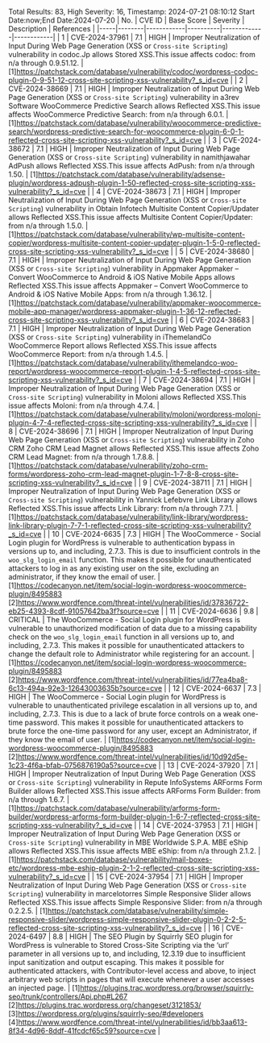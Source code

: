 Total Results: 83, High Severity: 16, Timestamp: 2024-07-21 08:10:12
Start Date:now;End Date:2024-07-20
| No. | CVE ID | Base Score | Severity | Description | References |
|-----|--------|------------|----------|-------------|------------|
| 1 | CVE-2024-37961 | 7.1  | HIGH | Improper Neutralization of Input During Web Page Generation (XSS or `Cross-site Scripting`) vulnerability in codoc.Jp allows Stored XSS.This issue affects codoc: from n/a through 0.9.51.12. | [1]https://patchstack.com/database/vulnerability/codoc/wordpress-codoc-plugin-0-9-51-12-cross-site-scripting-xss-vulnerability?_s_id=cve |
| 2 | CVE-2024-38669 | 7.1  | HIGH | Improper Neutralization of Input During Web Page Generation (XSS or `Cross-site Scripting`) vulnerability in a3rev Software WooCommerce Predictive Search allows Reflected XSS.This issue affects WooCommerce Predictive Search: from n/a through 6.0.1. | [1]https://patchstack.com/database/vulnerability/woocommerce-predictive-search/wordpress-predictive-search-for-woocommerce-plugin-6-0-1-reflected-cross-site-scripting-xss-vulnerability?_s_id=cve |
| 3 | CVE-2024-38672 | 7.1  | HIGH | Improper Neutralization of Input During Web Page Generation (XSS or `Cross-site Scripting`) vulnerability in namithjawahar AdPush allows Reflected XSS.This issue affects AdPush: from n/a through 1.50. | [1]https://patchstack.com/database/vulnerability/adsense-plugin/wordpress-adpush-plugin-1-50-reflected-cross-site-scripting-xss-vulnerability?_s_id=cve |
| 4 | CVE-2024-38673 | 7.1  | HIGH | Improper Neutralization of Input During Web Page Generation (XSS or `Cross-site Scripting`) vulnerability in Obtain Infotech Multisite Content Copier/Updater allows Reflected XSS.This issue affects Multisite Content Copier/Updater: from n/a through 1.5.0. | [1]https://patchstack.com/database/vulnerability/wp-multisite-content-copier/wordpress-multisite-content-copier-updater-plugin-1-5-0-reflected-cross-site-scripting-xss-vulnerability?_s_id=cve |
| 5 | CVE-2024-38680 | 7.1  | HIGH | Improper Neutralization of Input During Web Page Generation (XSS or `Cross-site Scripting`) vulnerability in Appmaker Appmaker – Convert WooCommerce to Android & iOS Native Mobile Apps allows Reflected XSS.This issue affects Appmaker – Convert WooCommerce to Android & iOS Native Mobile Apps: from n/a through 1.36.12. | [1]https://patchstack.com/database/vulnerability/appmaker-woocommerce-mobile-app-manager/wordpress-appmaker-plugin-1-36-12-reflected-cross-site-scripting-xss-vulnerability?_s_id=cve |
| 6 | CVE-2024-38683 | 7.1  | HIGH | Improper Neutralization of Input During Web Page Generation (XSS or `Cross-site Scripting`) vulnerability in iThemelandCo WooCommerce Report allows Reflected XSS.This issue affects WooCommerce Report: from n/a through 1.4.5. | [1]https://patchstack.com/database/vulnerability/ithemelandco-woo-report/wordpress-woocommerce-report-plugin-1-4-5-reflected-cross-site-scripting-xss-vulnerability?_s_id=cve |
| 7 | CVE-2024-38694 | 7.1  | HIGH | Improper Neutralization of Input During Web Page Generation (XSS or `Cross-site Scripting`) vulnerability in Moloni allows Reflected XSS.This issue affects Moloni: from n/a through 4.7.4. | [1]https://patchstack.com/database/vulnerability/moloni/wordpress-moloni-plugin-4-7-4-reflected-cross-site-scripting-xss-vulnerability?_s_id=cve |
| 8 | CVE-2024-38696 | 7.1  | HIGH | Improper Neutralization of Input During Web Page Generation (XSS or `Cross-site Scripting`) vulnerability in Zoho CRM Zoho CRM Lead Magnet allows Reflected XSS.This issue affects Zoho CRM Lead Magnet: from n/a through 1.7.8.8. | [1]https://patchstack.com/database/vulnerability/zoho-crm-forms/wordpress-zoho-crm-lead-magnet-plugin-1-7-8-8-cross-site-scripting-xss-vulnerability?_s_id=cve |
| 9 | CVE-2024-38711 | 7.1  | HIGH | Improper Neutralization of Input During Web Page Generation (XSS or `Cross-site Scripting`) vulnerability in Yannick Lefebvre Link Library allows Reflected XSS.This issue affects Link Library: from n/a through 7.7.1. | [1]https://patchstack.com/database/vulnerability/link-library/wordpress-link-library-plugin-7-7-1-reflected-cross-site-scripting-xss-vulnerability?_s_id=cve |
| 10 | CVE-2024-6635 | 7.3  | HIGH | The WooCommerce - Social Login plugin for WordPress is vulnerable to authentication bypass in versions up to, and including, 2.7.3. This is due to insufficient controls in the `woo_slg_login_email` function. This makes it possible for unauthenticated attackers to log in as any existing user on the site, excluding an administrator, if they know the email of user. | [1]https://codecanyon.net/item/social-login-wordpress-woocommerce-plugin/8495883<br>[2]https://www.wordfence.com/threat-intel/vulnerabilities/id/37836722-eb25-4393-8cdf-91057642ba3f?source=cve |
| 11 | CVE-2024-6636 | 9.8  | CRITICAL | The WooCommerce - Social Login plugin for WordPress is vulnerable to unauthorized modification of data due to a missing capability check on the `woo_slg_login_email` function in all versions up to, and including, 2.7.3. This makes it possible for unauthenticated attackers to change the default role to Administrator while registering for an account. | [1]https://codecanyon.net/item/social-login-wordpress-woocommerce-plugin/8495883<br>[2]https://www.wordfence.com/threat-intel/vulnerabilities/id/77ea4ba8-6c13-494a-92e3-12643003635b?source=cve |
| 12 | CVE-2024-6637 | 7.3  | HIGH | The WooCommerce - Social Login plugin for WordPress is vulnerable to unauthenticated privilege escalation in all versions up to, and including, 2.7.3. This is due to a lack of brute force controls on a weak one-time password. This makes it possible for unauthenticated attackers to brute force the one-time password for any user, except an Administrator, if they know the email of user. | [1]https://codecanyon.net/item/social-login-wordpress-woocommerce-plugin/8495883<br>[2]https://www.wordfence.com/threat-intel/vulnerabilities/id/10d92d5e-1c23-4f6a-bfab-0756876190a5?source=cve |
| 13 | CVE-2024-37920 | 7.1  | HIGH | Improper Neutralization of Input During Web Page Generation (XSS or `Cross-site Scripting`) vulnerability in Repute InfoSystems ARForms Form Builder allows Reflected XSS.This issue affects ARForms Form Builder: from n/a through 1.6.7. | [1]https://patchstack.com/database/vulnerability/arforms-form-builder/wordpress-arforms-form-builder-plugin-1-6-7-reflected-cross-site-scripting-xss-vulnerability?_s_id=cve |
| 14 | CVE-2024-37953 | 7.1  | HIGH | Improper Neutralization of Input During Web Page Generation (XSS or `Cross-site Scripting`) vulnerability in MBE Worldwide S.P.A. MBE eShip allows Reflected XSS.This issue affects MBE eShip: from n/a through 2.1.2. | [1]https://patchstack.com/database/vulnerability/mail-boxes-etc/wordpress-mbe-eship-plugin-2-1-2-reflected-cross-site-scripting-xss-vulnerability?_s_id=cve |
| 15 | CVE-2024-37954 | 7.1  | HIGH | Improper Neutralization of Input During Web Page Generation (XSS or `Cross-site Scripting`) vulnerability in marcelotorres Simple Responsive Slider allows Reflected XSS.This issue affects Simple Responsive Slider: from n/a through 0.2.2.5. | [1]https://patchstack.com/database/vulnerability/simple-responsive-slider/wordpress-simple-responsive-slider-plugin-0-2-2-5-reflected-cross-site-scripting-xss-vulnerability?_s_id=cve |
| 16 | CVE-2024-6497 | 8.8  | HIGH | The SEO Plugin by Squirrly SEO plugin for WordPress is vulnerable to Stored Cross-Site Scripting via the ‘url’ parameter in all versions up to, and including, 12.3.19 due to insufficient input sanitization and output escaping. This makes it possible for authenticated attackers, with Contributor-level access and above, to inject arbitrary web scripts in pages that will execute whenever a user accesses an injected page. | [1]https://plugins.trac.wordpress.org/browser/squirrly-seo/trunk/controllers/Api.php#L267<br>[2]https://plugins.trac.wordpress.org/changeset/3121853/<br>[3]https://wordpress.org/plugins/squirrly-seo/#developers<br>[4]https://www.wordfence.com/threat-intel/vulnerabilities/id/bb3aa613-8f34-4d96-8ddf-41fcdcf65c59?source=cve |
